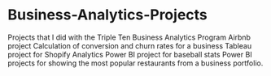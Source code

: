 # Business-Analytics-Projects
Projects that I did with the Triple Ten Business Analytics Program
Airbnb project
Calculation of conversion and churn rates for a business
Tableau project for Shopify Analytics
Power BI project for baseball stats
Power BI projects for showing the most popular restaurants from a business portfolio.
